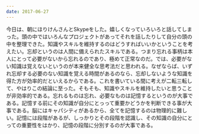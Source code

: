 ```yaml
---
date: 2017-06-27
---
```


今日は、朝にほりけんさんとSkypeをした。嬉しくなっていろいろと話してしまった。頭の中ではいろんなプロジェクトがあってそれを話したりして自分の頭の中を整理できた。知識やスキルを維持するのはどうすればいいかということを考えたい。忘却というのは人間に備えられたスキルである。つまり忘れる事柄は本人にとって必要がないから忘れるのであり、極めて正常なのだ。では、必要がない知識は覚えないというのが本来健全な思考法だと思われる。なぜならば、いずれ忘却する必要のない知識を覚える時間があるのなら、忘却しないような知識を得た方が効率的だといえるからである。これを書いている間に考えが二転三転して、やはりこの結論に至った。そもそも、知識やスキルを維持したいと思うことが非効率的である。忘れるものは忘れ、必要なものは記憶するというのが大事である。記憶する前にその知識が自分にとっって重要かどうかを判断できる事が大事である。脳にはキャパシティがあるから、全てを記憶するのは物理的に難しい。記憶には段階があるが、しっかりとその段階を認識し、その知識の自分にとっての重要性をはかり、記憶の段階に分別するのが大事である。
